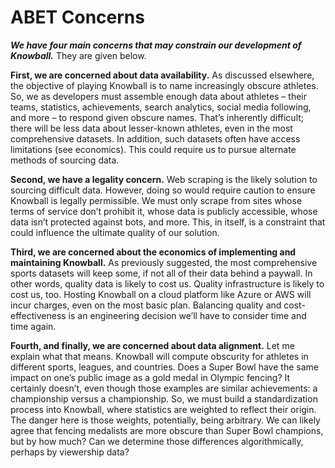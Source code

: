 # ABET Concerns

***We have four main concerns that may constrain our development of Knowball.*** They are given below.

**First, we are concerned about data availability.** As discussed elsewhere, the objective of playing Knowball is to name increasingly
obscure athletes. So, we as developers must assemble enough data about athletes – their teams, statistics, achievements, search
analytics, social media following, and more – to respond given obscure names. That’s inherently difficult; there will be less data
about lesser-known athletes, even in the most comprehensive datasets. In addition, such datasets often have access limitations
(see economics). This could require us to pursue alternate methods of sourcing data.

**Second, we have a legality concern.** Web scraping is the likely solution to sourcing difficult data. However, doing so would require
caution to ensure Knowball is legally permissible. We must only scrape from sites whose terms of service don’t prohibit it, whose data
is publicly accessible, whose data isn’t protected against bots, and more. This, in itself, is a constraint that could influence the
ultimate quality of our solution.

**Third, we are concerned about the economics of implementing and maintaining Knowball.** As previously suggested, the most comprehensive
sports datasets will keep some, if not all of their data behind a paywall. In other words, quality data is likely to cost us. Quality
infrastructure is likely to cost us, too. Hosting Knowball on a cloud platform like Azure or AWS will incur charges, even on the most
basic plan. Balancing quality and cost-effectiveness is an engineering decision we’ll have to consider time and time again.

**Fourth, and finally, we are concerned about data alignment.** Let me explain what that means. Knowball will compute obscurity for athletes
in different sports, leagues, and countries. Does a Super Bowl have the same impact on one’s public image as a gold medal in Olympic
fencing? It certainly doesn’t, even though those examples are similar achievements: a championship versus a championship. So, we must
build a standardization process into Knowball, where statistics are weighted to reflect their origin. The danger here is those weights,
potentially, being arbitrary. We can likely agree that fencing medalists are more obscure than Super Bowl champions, but by how much? Can
we determine those differences algorithmically, perhaps by viewership data?
